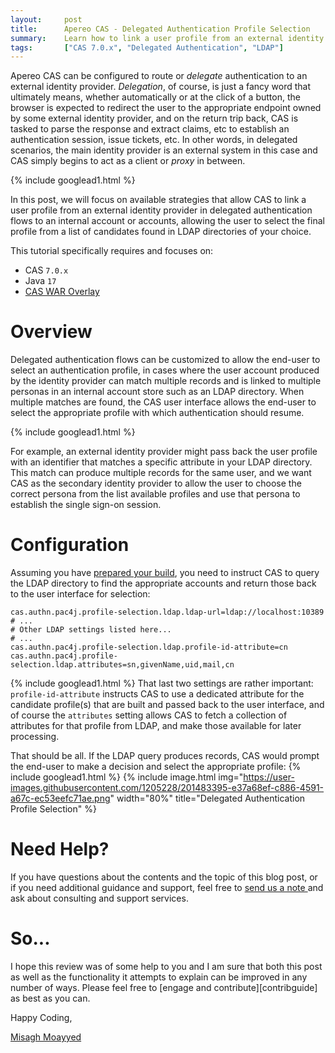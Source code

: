 ```yaml
---
layout:     post
title:      Apereo CAS - Delegated Authentication Profile Selection
summary:    Learn how to link a user profile from an external identity provider in delegated authentication flows, allowing the user to select the final profile from a list of candidates found in LDAP directories of your choice.
tags:       ["CAS 7.0.x", "Delegated Authentication", "LDAP"]
---
```


Apereo CAS can be configured to route or *delegate* authentication to an external identity provider. *Delegation*, of course, is just a fancy word that ultimately means, whether automatically or at the click of a button, the browser is expected to redirect the user to the appropriate endpoint owned by some external identity provider, and on the return trip back, CAS is tasked to parse the response and extract claims, etc to establish an authentication session, issue tickets, etc. In other words, in delegated scenarios, the main identity provider is an external system in this case and CAS simply begins to act as a client or *proxy* in between.

{% include googlead1.html  %}

In this post, we will focus on available strategies that allow CAS to link a user profile from an external identity provider in delegated authentication flows to an internal account or accounts, allowing the user to select the final profile from a list of candidates found in LDAP directories of your choice.

This tutorial specifically requires and focuses on:

- CAS `7.0.x`
- Java `17`
- [CAS WAR Overlay](https://github.com/apereo/cas-overlay-template)

# Overview

Delegated authentication flows can be customized to allow the end-user to select an authentication profile, in cases where the user account produced by the identity provider can match multiple records and is linked to multiple personas in an internal account store such as an LDAP directory. When multiple matches are found, the CAS user interface allows the end-user to select the appropriate profile with which authentication should resume.

{% include googlead1.html  %}

For example, an external identity provider might pass back the user profile with an identifier that matches a specific attribute in your LDAP directory. This match can produce multiple records for the same user, and we want CAS as the secondary identity provider to allow the user to choose the correct persona from the list available profiles and use that persona to establish the single sign-on session.

# Configuration

Assuming you have [prepared your build][profileselection], you need to instruct CAS to query the LDAP directory to find the appropriate accounts and return those back to the user interface for selection: 

```properties
cas.authn.pac4j.profile-selection.ldap.ldap-url=ldap://localhost:10389
# ...
# Other LDAP settings listed here...
# ...
cas.authn.pac4j.profile-selection.ldap.profile-id-attribute=cn
cas.authn.pac4j.profile-selection.ldap.attributes=sn,givenName,uid,mail,cn
```
{% include googlead1.html  %}
That last two settings are rather important: `profile-id-attribute` instructs CAS to use a dedicated attribute for the candidate profile(s) that are built and passed back to the user interface, and of course the `attributes` setting allows CAS to fetch a collection of attributes for that profile from LDAP, and make those available for later processing.

That should be all. If the LDAP query produces records, CAS would prompt the end-user to make a decision and select the appropriate profile:
{% include googlead1.html  %}
{% include image.html img="https://user-images.githubusercontent.com/1205228/201483395-e37a68ef-c886-4591-a67c-ec53eefc71ae.png"
width="80%" title="Delegated Authentication Profile Selection" %}

# Need Help?

If you have questions about the contents and the topic of this blog post, or if you need additional guidance and support, feel free to [send us a note ](/#contact-section-header) and ask about consulting and support services.

# So...

I hope this review was of some help to you and I am sure that both this post as well as the functionality it attempts to explain can be improved in any number of ways. Please feel free to [engage and contribute][contribguide] as best as you can.

Happy Coding,

[Misagh Moayyed](https://fawnoos.com)

[profileselection]: https://apereo.github.io/cas/development/integration/Delegate-Authentication-ProfileSelection.html